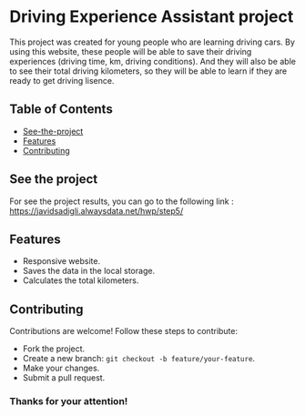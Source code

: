 # Driving Experience Assistant project
This project was created for young people who are learning driving cars. By using this website, these people will be able to save their driving experiences (driving time, km, driving conditions). And they will also be able to see their total driving kilometers, so they will be able to learn if they are ready to get driving lisence. 

## Table of Contents
* [See-the-project](#see-the-project)
* [Features](#features)
* [Contributing](#contributing)

## See the project 
For see the project results, you can go to the following link : 
<a href="https://javidsadigli.alwaysdata.net/hwp/step5/">https://javidsadigli.alwaysdata.net/hwp/step5/</a>

## Features 
* Responsive website. 
* Saves the data in the local storage. 
* Calculates the total kilometers. 

## Contributing 
Contributions are welcome! Follow these steps to contribute:
* Fork the project.
* Create a new branch: `git checkout -b feature/your-feature`.
* Make your changes.
* Submit a pull request.

### Thanks for your attention! 